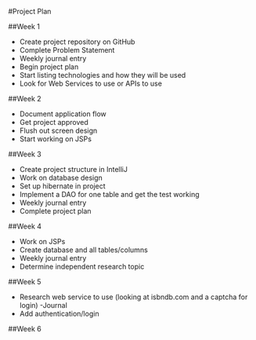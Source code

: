 #Project Plan

##Week 1
- Create project repository on GitHub
- Complete Problem Statement
- Weekly journal entry
- Begin project plan
- Start listing technologies and how they will be used
- Look for Web Services to use or APIs to use

##Week 2
- Document application flow
- Get project approved
- Flush out screen design
- Start working on JSPs

##Week 3
- Create project structure in IntelliJ
- Work on database design
- Set up hibernate in project
- Implement a DAO for one table and get the test working
- Weekly journal entry
- Complete project plan

##Week 4
- Work on JSPs
- Create database and all tables/columns
- Weekly journal entry
- Determine independent research topic

##Week 5
- Research web service to use (looking at isbndb.com and a captcha for login)
-Journal
- Add authentication/login

##Week 6